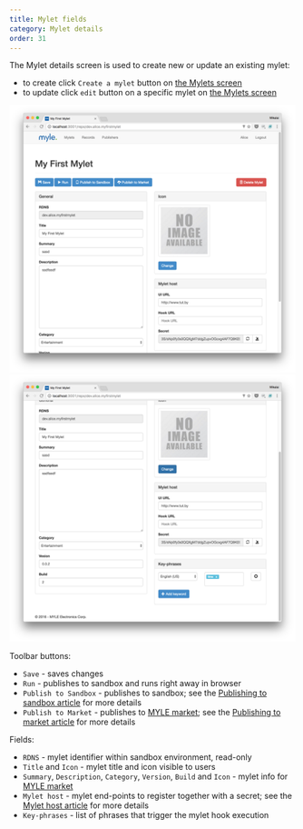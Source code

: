```yaml
---
title: Mylet fields
category: Mylet details
order: 31
---
```


The Mylet details screen is used to create new or update an existing mylet:
 - to create click `Create a mylet` button on [the Mylets screen](/dev-portal/mylets)
 - to update click `edit` button on a specific mylet on [the Mylets screen](/dev-portal/mylets)

![](/images/mylet-details-fields1.png)
![](/images/mylet-details-fields2.png)

Toolbar buttons:
 - `Save` - saves changes
 - `Run` - publishes to sandbox and runs right away in browser
 - `Publish to Sandbox` - publishes to sandbox; see the [Publishing to sandbox article](/publishing/sandbox) for more details
 - `Publish to Market` - publishes to [MYLE market](https://cloud.getmyle.com/market); see the [Publishing to market article](/publishing/market) for more details

Fields:
 - `RDNS` - mylet identifier within sandbox environment, read-only
 - `Title` and `Icon` - mylet title and icon visible to users
 - `Summary`, `Description`, `Category`, `Version`, `Build` and `Icon` - mylet info for [MYLE market](https://cloud.getmyle.com/market)
 - `Mylet host` - mylet end-points to register together with a secret; see the [Mylet host article](/mylet-details/host) for more details
 - `Key-phrases` - list of phrases that trigger the mylet hook execution